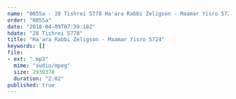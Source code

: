 ```yaml
---
name: "0055a - 28 Tishrei 5778 Ha'ara Rabbi Zeligson - Maamar Yisro 5724"
order: "0055a"
date: "2018-04-09T07:39:18Z"
hdate: "28 Tishrei 5778"
title: "Ha'ara Rabbi Zeligson - Maamar Yisro 5724"
keywords: []
file:
- ext: ".mp3"
  mime: "audio/mpeg"
  size: 2939370
  duration: "2:02"
published: true
---
```


